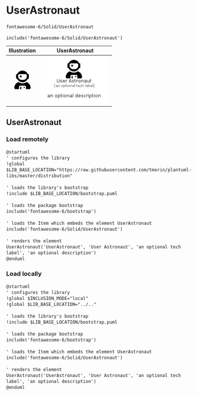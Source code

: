 # UserAstronaut


```text
fontawesome-6/Solid/UserAstronaut
```

```text
include('fontawesome-6/Solid/UserAstronaut')
```



| Illustration | UserAstronaut |
| :---: | :---: |
| ![illustration for Illustration](../../fontawesome-6/Solid/UserAstronaut.png) | ![illustration for UserAstronaut](../../fontawesome-6/Solid/UserAstronaut.Local.png) |




## UserAstronaut

### Load remotely
```plantuml
@startuml
' configures the library
!global $LIB_BASE_LOCATION="https://raw.githubusercontent.com/tmorin/plantuml-libs/master/distribution"

' loads the library's bootstrap
!include $LIB_BASE_LOCATION/bootstrap.puml

' loads the package bootstrap
include('fontawesome-6/bootstrap')

' loads the Item which embeds the element UserAstronaut
include('fontawesome-6/Solid/UserAstronaut')

' renders the element
UserAstronaut('UserAstronaut', 'User Astronaut', 'an optional tech label', 'an optional description')
@enduml
```

### Load locally
```plantuml
@startuml
' configures the library
!global $INCLUSION_MODE="local"
!global $LIB_BASE_LOCATION="../.."

' loads the library's bootstrap
!include $LIB_BASE_LOCATION/bootstrap.puml

' loads the package bootstrap
include('fontawesome-6/bootstrap')

' loads the Item which embeds the element UserAstronaut
include('fontawesome-6/Solid/UserAstronaut')

' renders the element
UserAstronaut('UserAstronaut', 'User Astronaut', 'an optional tech label', 'an optional description')
@enduml
```


